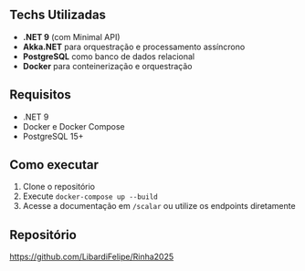 ## Techs Utilizadas

- **.NET 9** (com Minimal API)
- **Akka.NET** para orquestração e processamento assíncrono
- **PostgreSQL** como banco de dados relacional
- **Docker** para conteinerização e orquestração

## Requisitos

- .NET 9
- Docker e Docker Compose
- PostgreSQL 15+

## Como executar

1. Clone o repositório
2. Execute `docker-compose up --build`
3. Acesse a documentação em `/scalar` ou utilize os endpoints diretamente

## Repositório

https://github.com/LibardiFelipe/Rinha2025
